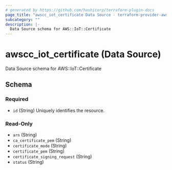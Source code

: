 ```yaml
---
# generated by https://github.com/hashicorp/terraform-plugin-docs
page_title: "awscc_iot_certificate Data Source - terraform-provider-awscc"
subcategory: ""
description: |-
  Data Source schema for AWS::IoT::Certificate
---
```


# awscc_iot_certificate (Data Source)

Data Source schema for AWS::IoT::Certificate



<!-- schema generated by tfplugindocs -->
## Schema

### Required

- `id` (String) Uniquely identifies the resource.

### Read-Only

- `arn` (String)
- `ca_certificate_pem` (String)
- `certificate_mode` (String)
- `certificate_pem` (String)
- `certificate_signing_request` (String)
- `status` (String)
